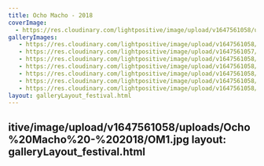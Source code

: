```yaml
---
title: Ocho Macho - 2018
coverImage:
  - https://res.cloudinary.com/lightpositive/image/upload/v1647561058/uploads/Ocho%20Macho%20-%202018/OM5.jpg
galleryImages:
   - https://res.cloudinary.com/lightpositive/image/upload/v1647561058/uploads/Ocho%20Macho%20-%202018/OM7.jpg
   - https://res.cloudinary.com/lightpositive/image/upload/v1647561057/uploads/Ocho%20Macho%20-%202018/OM6.jpg
   - https://res.cloudinary.com/lightpositive/image/upload/v1647561058/uploads/Ocho%20Macho%20-%202018/OM2.jpg
   - https://res.cloudinary.com/lightpositive/image/upload/v1647561058/uploads/Ocho%20Macho%20-%202018/OM8.jpg
   - https://res.cloudinary.com/lightpositive/image/upload/v1647561058/uploads/Ocho%20Macho%20-%202018/OM3.jpg
   - https://res.cloudinary.com/lightpositive/image/upload/v1647561058/uploads/Ocho%20Macho%20-%202018/OM4.jpg
   - https://res.cloudinary.com/lightpositive/image/upload/v1647561058/uploads/Ocho%20Macho%20-%202018/OM5.jpg
layout: galleryLayout_festival.html
---
```

itive/image/upload/v1647561058/uploads/Ocho%20Macho%20-%202018/OM1.jpg
layout: galleryLayout_festival.html
---
